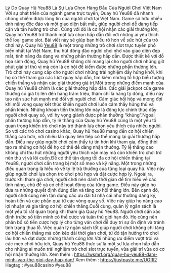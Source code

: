 Lý Do Quay Hũ Yeu88 Là Sự Lựa Chọn Hàng Đầu Của Người Chơi Việt Nam
Với sự phát triển của ngành game trực tuyến, Quay hũ Yeu88 đã nhanh chóng chiếm được lòng tin của người chơi tại Việt Nam. Game sở hữu nhiều tính năng độc đáo và một giao diện bắt mắt, giúp người chơi dễ dàng tiếp cận và tận hưởng trò chơi. Cùng với đó là cơ hội nhận các giải thưởng lớn, Quay hũ Yeu88 trở thành một lựa chọn hấp dẫn đối với những ai yêu thích thể loại game slot. Bài viết này sẽ giúp bạn hiểu rõ hơn về sức hút của trò chơi này.
Quay hũ [Yeu88](https://wsmrf.org/) là một trong những trò chơi slot trực tuyến phổ biến nhất tại Việt Nam, thu hút đông đảo người chơi nhờ vào giao diện đẹp mắt, tính năng đa dạng và những phần thưởng hấp dẫn. Được thiết kế với đồ họa sinh động, Quay hũ Yeu88 không chỉ mang lại cho người chơi những giờ phút giải trí thú vị mà còn là cơ hội để kiếm được những phần thưởng lớn. Trò chơi này cung cấp cho người chơi những trải nghiệm đầy hứng khởi, khi họ có thể tham gia các lượt quay hấp dẫn, tìm kiếm những tổ hợp biểu tượng chiến thắng và nhận các giải thưởng giá trị.Một trong những điểm mạnh của Quay hũ Yeu88 chính là các giải thưởng hấp dẫn. Các giải jackpot của game thường có giá trị lên đến hàng trăm triệu, thậm chí là hàng tỷ đồng, điều này tạo nên sức hút mạnh mẽ đối với người chơi. Cảm giác hồi hộp và mong đợi khi mỗi vòng quay kết thúc khiến người chơi luôn cảm thấy hứng thú và phấn khích. Những khoản tiền thưởng lớn này là động lực chính thúc đẩy người chơi quay số, với hy vọng giành được phần thưởng “khủng”.Ngoài phần thưởng hấp dẫn, tỷ lệ thắng của Quay hũ Yeu88 cũng là một yếu tố quan trọng khiến trò chơi này trở thành lựa chọn yêu thích của nhiều người. So với các trò chơi casino khác, Quay hũ Yeu88 mang đến cơ hội chiến thắng cao hơn, với nhiều lần quay liên tiếp có thể mang lại giải thưởng hấp dẫn. Điều này giúp người chơi cảm thấy tự tin hơn khi tham gia, đồng thời tạo ra những cơ hội để họ có thể dễ dàng nhận thưởng. Tỷ lệ thắng cao không chỉ thu hút những người yêu thích vận may mà còn khiến trò chơi trở nên thú vị và lôi cuốn.Để có thể tận dụng tối đa cơ hội chiến thắng tại Yeu88, người chơi cần trang bị một số mẹo và kỹ năng. Một trong những điều quan trọng là hiểu rõ về tỷ lệ trả thưởng của từng loại quay hũ. Việc này giúp người chơi lựa chọn trò chơi phù hợp và đặt cược hợp lý. Ngoài ra, trước khi tham gia chơi, người chơi nên dành thời gian để tìm hiểu về các tính năng, chủ đề và cơ chế hoạt động của từng game. Điều này giúp họ đưa ra những quyết định đúng đắn và tăng cơ hội thắng lớn. Bên cạnh đó, người chơi cũng nên tận dụng các ưu đãi từ nhà cái như thưởng đăng ký, hoàn tiền và các phần quà từ các vòng quay số. Việc này giúp họ nâng cao lợi nhuận và gia tăng cơ hội chiến thắng.Cuối cùng, quản lý ngân sách là một yếu tố rất quan trọng khi tham gia Quay hũ Yeu88. Người chơi cần xác định trước số tiền mình có thể cược và tuân thủ giới hạn đó. Họ cũng nên phân bổ số tiền cược hợp lý cho từng ván chơi để duy trì sự ổn định và tránh tình trạng thua lỗ. Việc quản lý ngân sách tốt giúp người chơi không chỉ tăng cơ hội chiến thắng mà còn kéo dài thời gian chơi, từ đó tận hưởng trò chơi lâu hơn và đạt được những thành công lớn.Với những ưu điểm vượt trội và các mẹo chơi hữu ích, Quay hũ Yeu88 thực sự là một sự lựa chọn hấp dẫn cho những ai muốn trải nghiệm trò chơi slot trực tuyến, vừa giải trí vừa có cơ hội nhận thưởng lớn.
Xem thêm : https://wsmrf.org/quay-hu-yeu88-dam-minh-vao-the-gioi-day-hap-dan/
Xem thêm  : https://justpaste.me/UORl2
Hagtag : #yeu88casino  #yeu88

